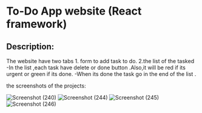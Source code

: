 # To-Do App website (React framework)
  
  ## Description:
  The website have two tabs 
    1. form to add task to do.
    2.the list of the tasked 
  -In the list ,each task have delete or done button .Also,it will be red if its urgent or green if its done.
  -When its done the task go in the end of the list .
  
  
  the screenshots of the projects:
  
![Screenshot (240)](https://user-images.githubusercontent.com/112916464/218778919-a536b8f3-e409-4437-9539-1f5ae1e92846.png)
![Screenshot (244)](https://user-images.githubusercontent.com/112916464/218779163-a7558183-5bf3-4ec7-8c5e-f084b5b83a94.png)
![Screenshot (245)](https://user-images.githubusercontent.com/112916464/218779281-3798b4cb-4b09-4151-9d47-5700399b1db2.png)
![Screenshot (246)](https://user-images.githubusercontent.com/112916464/218779378-df5d3600-bde8-4da5-9fc6-2eeea1a5115b.png)
